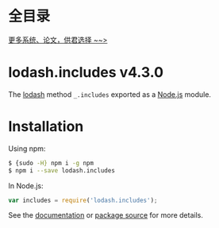 # 全目录

[更多系统、论文，供君选择 ~~>](https://www.bitwise.net.cn)
# lodash.includes v4.3.0

The [lodash](https://lodash.com/) method `_.includes` exported as a [Node.js](https://nodejs.org/) module.

# Installation

Using npm:
```bash
$ {sudo -H} npm i -g npm
$ npm i --save lodash.includes
```

In Node.js:
```js
var includes = require('lodash.includes');
```

See the [documentation](https://lodash.com/docs#includes) or [package source](https://github.com/lodash/lodash/blob/4.3.0-npm-packages/lodash.includes) for more details.
